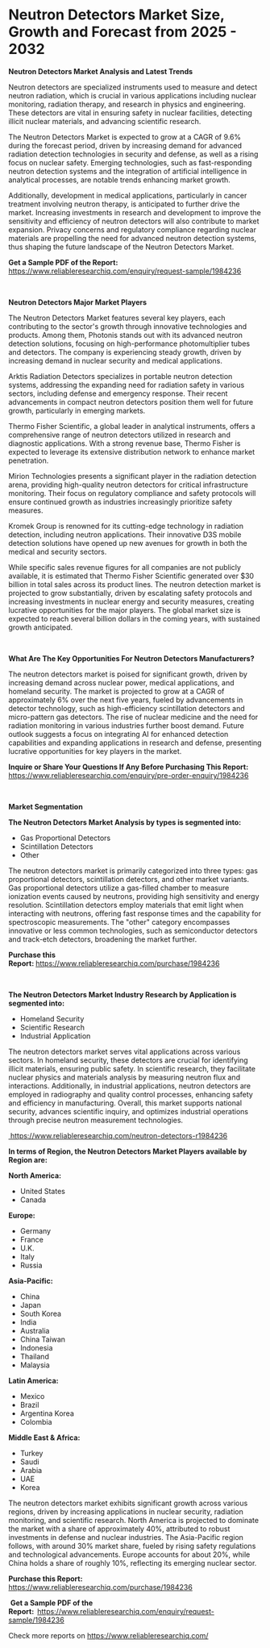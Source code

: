 <p><h1>Neutron Detectors Market Size, Growth and Forecast from 2025 - 2032</h1></p><p><strong>Neutron Detectors Market Analysis and Latest Trends</strong></p>
<p><p>Neutron detectors are specialized instruments used to measure and detect neutron radiation, which is crucial in various applications including nuclear monitoring, radiation therapy, and research in physics and engineering. These detectors are vital in ensuring safety in nuclear facilities, detecting illicit nuclear materials, and advancing scientific research. </p><p>The Neutron Detectors Market is expected to grow at a CAGR of 9.6% during the forecast period, driven by increasing demand for advanced radiation detection technologies in security and defense, as well as a rising focus on nuclear safety. Emerging technologies, such as fast-responding neutron detection systems and the integration of artificial intelligence in analytical processes, are notable trends enhancing market growth.</p><p>Additionally, development in medical applications, particularly in cancer treatment involving neutron therapy, is anticipated to further drive the market. Increasing investments in research and development to improve the sensitivity and efficiency of neutron detectors will also contribute to market expansion. Privacy concerns and regulatory compliance regarding nuclear materials are propelling the need for advanced neutron detection systems, thus shaping the future landscape of the Neutron Detectors Market.</p></p>
<p><strong>Get a Sample PDF of the Report:&nbsp;</strong> <a href="https://www.reliableresearchiq.com/enquiry/request-sample/1984236?utm_campaign=2475&utm_medium=2&utm_source=Github&utm_content=ia&utm_term=20022025&utm_id=neutron-detectors">https://www.reliableresearchiq.com/enquiry/request-sample/1984236</a></p>
<p>&nbsp;</p>
<p><strong>Neutron Detectors Major Market Players</strong></p>
<p><p>The Neutron Detectors Market features several key players, each contributing to the sector's growth through innovative technologies and products. Among them, Photonis stands out with its advanced neutron detection solutions, focusing on high-performance photomultiplier tubes and detectors. The company is experiencing steady growth, driven by increasing demand in nuclear security and medical applications. </p><p>Arktis Radiation Detectors specializes in portable neutron detection systems, addressing the expanding need for radiation safety in various sectors, including defense and emergency response. Their recent advancements in compact neutron detectors position them well for future growth, particularly in emerging markets.</p><p>Thermo Fisher Scientific, a global leader in analytical instruments, offers a comprehensive range of neutron detectors utilized in research and diagnostic applications. With a strong revenue base, Thermo Fisher is expected to leverage its extensive distribution network to enhance market penetration.</p><p>Mirion Technologies presents a significant player in the radiation detection arena, providing high-quality neutron detectors for critical infrastructure monitoring. Their focus on regulatory compliance and safety protocols will ensure continued growth as industries increasingly prioritize safety measures.</p><p>Kromek Group is renowned for its cutting-edge technology in radiation detection, including neutron applications. Their innovative D3S mobile detection solutions have opened up new avenues for growth in both the medical and security sectors.</p><p>While specific sales revenue figures for all companies are not publicly available, it is estimated that Thermo Fisher Scientific generated over $30 billion in total sales across its product lines. The neutron detection market is projected to grow substantially, driven by escalating safety protocols and increasing investments in nuclear energy and security measures, creating lucrative opportunities for the major players. The global market size is expected to reach several billion dollars in the coming years, with sustained growth anticipated.</p></p>
<p>&nbsp;</p>
<p><strong>What Are The Key Opportunities For Neutron Detectors Manufacturers?</strong></p>
<p><p>The neutron detectors market is poised for significant growth, driven by increasing demand across nuclear power, medical applications, and homeland security. The market is projected to grow at a CAGR of approximately 6% over the next five years, fueled by advancements in detector technology, such as high-efficiency scintillation detectors and micro-pattern gas detectors. The rise of nuclear medicine and the need for radiation monitoring in various industries further boost demand. Future outlook suggests a focus on integrating AI for enhanced detection capabilities and expanding applications in research and defense, presenting lucrative opportunities for key players in the market.</p></p>
<p><strong>Inquire or Share Your Questions If Any Before Purchasing This Report:</strong> <a href="https://www.reliableresearchiq.com/enquiry/pre-order-enquiry/1984236?utm_campaign=2475&utm_medium=2&utm_source=Github&utm_content=ia&utm_term=20022025&utm_id=neutron-detectors">https://www.reliableresearchiq.com/enquiry/pre-order-enquiry/1984236</a></p>
<p>&nbsp;</p>
<p><strong>Market Segmentation</strong></p>
<p><strong>The Neutron Detectors Market Analysis by types is segmented into:</strong></p>
<p><ul><li>Gas Proportional Detectors</li><li>Scintillation Detectors</li><li>Other</li></ul></p>
<p><p>The neutron detectors market is primarily categorized into three types: gas proportional detectors, scintillation detectors, and other market variants. Gas proportional detectors utilize a gas-filled chamber to measure ionization events caused by neutrons, providing high sensitivity and energy resolution. Scintillation detectors employ materials that emit light when interacting with neutrons, offering fast response times and the capability for spectroscopic measurements. The "other" category encompasses innovative or less common technologies, such as semiconductor detectors and track-etch detectors, broadening the market further.</p></p>
<p><strong>Purchase this Report:&nbsp;</strong><a href="https://www.reliableresearchiq.com/purchase/1984236?utm_campaign=2475&utm_medium=2&utm_source=Github&utm_content=ia&utm_term=20022025&utm_id=neutron-detectors">https://www.reliableresearchiq.com/purchase/1984236</a></p>
<p>&nbsp;</p>
<p><strong>The Neutron Detectors Market Industry Research by Application is segmented into:</strong></p>
<p><ul><li>Homeland Security</li><li>Scientific Research</li><li>Industrial Application</li></ul></p>
<p><p>The neutron detectors market serves vital applications across various sectors. In homeland security, these detectors are crucial for identifying illicit materials, ensuring public safety. In scientific research, they facilitate nuclear physics and materials analysis by measuring neutron flux and interactions. Additionally, in industrial applications, neutron detectors are employed in radiography and quality control processes, enhancing safety and efficiency in manufacturing. Overall, this market supports national security, advances scientific inquiry, and optimizes industrial operations through precise neutron measurement technologies.</p></p>
<p><a href="https://www.reliableresearchiq.com/neutron-detectors-r1984236?utm_campaign=2475&utm_medium=2&utm_source=Github&utm_content=ia&utm_term=20022025&utm_id=neutron-detectors">&nbsp;https://www.reliableresearchiq.com/neutron-detectors-r1984236</a></p>
<p><strong>In terms of Region, the Neutron Detectors Market Players available by Region are:</strong></p>
<p>
    <p> <strong> North America: </strong>
        <ul>
            <li>United States</li>
            <li>Canada</li>
        </ul>
        </p> 
    <p> <strong> Europe: </strong>
        <ul>
            <li>Germany</li>
            <li>France</li>
            <li>U.K.</li>
            <li>Italy</li>
            <li>Russia</li>
        </ul>
        </p> 
    <p> <strong> Asia-Pacific: </strong>
        <ul>
            <li>China</li>
            <li>Japan</li>
            <li>South Korea</li>
            <li>India</li>
            <li>Australia</li>
            <li>China Taiwan</li>
            <li>Indonesia</li>
            <li>Thailand</li>
            <li>Malaysia</li>
        </ul>
        </p> 
    <p> <strong> Latin America: </strong>
        <ul>
            <li>Mexico</li>
            <li>Brazil</li>
            <li>Argentina Korea</li>
            <li>Colombia</li>
        </ul>
        </p> 
    <p> <strong> Middle East & Africa: </strong>
        <ul>
            <li>Turkey</li>
            <li>Saudi</li>
            <li>Arabia</li>
            <li>UAE</li>
            <li>Korea</li>
        </ul>
    </p>
    </p>
<p><p>The neutron detectors market exhibits significant growth across various regions, driven by increasing applications in nuclear security, radiation monitoring, and scientific research. North America is projected to dominate the market with a share of approximately 40%, attributed to robust investments in defense and nuclear industries. The Asia-Pacific region follows, with around 30% market share, fueled by rising safety regulations and technological advancements. Europe accounts for about 20%, while China holds a share of roughly 10%, reflecting its emerging nuclear sector.</p></p>
<p><strong>Purchase this Report: </strong><a href="https://www.reliableresearchiq.com/purchase/1984236?utm_campaign=2475&utm_medium=2&utm_source=Github&utm_content=ia&utm_term=20022025&utm_id=neutron-detectors">https://www.reliableresearchiq.com/purchase/1984236</a></p>
<p>&nbsp;<strong>Get a Sample PDF of the Report:&nbsp;&nbsp;</strong><a href="https://www.reliableresearchiq.com/enquiry/request-sample/1984236?utm_campaign=2475&utm_medium=2&utm_source=Github&utm_content=ia&utm_term=20022025&utm_id=neutron-detectors">https://www.reliableresearchiq.com/enquiry/request-sample/1984236</a></p>
<p><strong></strong></p>
<p>Check more reports on <a href="https://www.reliableresearchiq.com/?utm_campaign=2475&utm_medium=2&utm_source=Github&utm_content=ia&utm_term=20022025&utm_id=neutron-detectors">https://www.reliableresearchiq.com/</a></p>